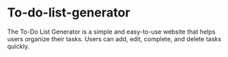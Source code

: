 # To-do-list-generator
The To-Do List Generator is a simple and easy-to-use website that helps users organize their tasks. Users can add, edit, complete, and delete tasks quickly.
